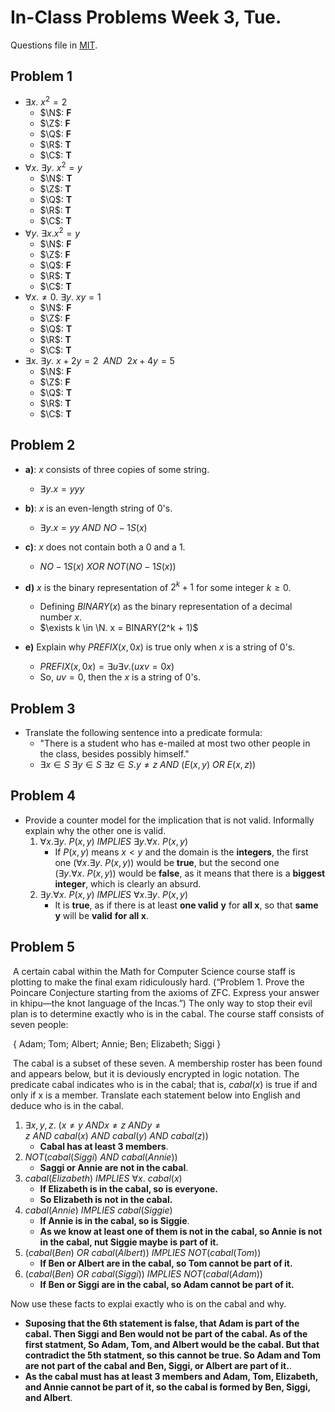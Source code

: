 # In-Class Problems Week 3, Tue.

Questions file in [MIT](https://openlearninglibrary.mit.edu/assets/courseware/v1/9faed471877e2f00828e9c6f6fe94e00/asset-v1:OCW+6.042J+2T2019+type@asset+block/MIT6_042JS15_cp5.pdf).

## Problem 1

* $\exists x.\ x^2 = 2$
  * $\N$: **F**
  * $\Z$: **F**
  * $\Q$: **F**
  * $\R$: **T**
  * $\C$: **T**
* $\forall x.\ \exists y.\ x^2=y$
  * $\N$: **T**
  * $\Z$: **T**
  * $\Q$: **T**
  * $\R$: **T**
  * $\C$: **T**
* $\forall y.\ \exists x. x^2 = y$
  * $\N$: **F**
  * $\Z$: **F**
  * $\Q$: **F**
  * $\R$: **T**
  * $\C$: **T**
* $\forall x. \neq 0.\ \exists y.\ xy=1$
  * $\N$: **F**
  * $\Z$: **F**
  * $\Q$: **T**
  * $\R$: **T**
  * $\C$: **T**
* $\exists x.\ \exists y.\ x + 2y = 2\ \ AND\ \ 2x+4y=5$
  * $\N$: **F**
  * $\Z$: **F**
  * $\Q$: **T**
  * $\R$: **T**
  * $\C$: **T**

## Problem 2

* **a)**: $x$ consists of three copies of some string.
  * $\exists y. x = yyy$

* **b)**: $x$ is an even-length string of 0's.
  * $\exists y. x = yy\ AND\ NO-1S(x)$

* **c)**: $x$ does not contain both a 0 and a 1.
  * $NO-1S(x)\ XOR\ NOT(NO-1S(x))$

* **d)** $x$ is the binary representation of $2^k + 1$ for some integer $k \geq 0$.
  * Defining $BINARY(x)$ as the binary representation of a decimal number $x$.
  * $\exists k \in \N. x = BINARY(2^k + 1)$

* **e)** Explain why $PREFIX(x,0x)$ is true only when $x$ is a string of 0's.
  * $PREFIX(x, 0x) = \exists u \exists v. (uxv = 0x)$
  * So, $uv = 0$, then the $x$ is a string of 0's.


## Problem 3

* Translate the following sentence into a predicate formula:
  * "There is a student who has e-mailed at most two other people in the class, besides possibly himself."
  * $\exists x \in S\ \exists y \in S\ \exists z \in S. y \neq z\ AND\ (E(x, y)\ OR\ E(x, z))$

## Problem 4

* Provide a counter model for the implication that is not valid. Informally explain why the other one is valid.
  1. $\forall x. \exists y.\ P(x, y)\ IMPLIES\ \exists y. \forall x.\ P(x,y)$
     * If $P(x, y)$ means $x < y$ and the domain is the **integers**, the first one ($\forall x. \exists y.\ P(x, y)$) would be **true**, but the second one ($\exists y. \forall x.\ P(x,y)$) would be **false**, as it means that there is a **biggest integer**, which is clearly an absurd.
  2. $\exists y. \forall  x.\ P(x, y)\ IMPLIES\ \forall x. \exists y.\ P(x,y)$ 
     * It is **true**, as if there is at least **one valid** **y** for **all x**, so that **same y** will be **valid** **for all x**.

## Problem 5

​	A certain cabal within the Math for Computer Science course staff is plotting to make the final exam ridiculously hard. (“Problem 1. Prove the Poincare Conjecture starting from the axioms of ZFC. Express your answer in khipu—the knot language of the Incas.”) The only way to stop their evil plan is to determine exactly who is in the cabal. The course staff consists of seven people: 

​	{ Adam; Tom; Albert; Annie; Ben; Elizabeth; Siggi }

​	The cabal is a subset of these seven. A membership roster has been found and appears below, but it is deviously encrypted in logic notation. The predicate cabal indicates who is in the cabal; that is, $cabal(x)$ is true if and only if x is a member. Translate each statement below into English and deduce who is in the cabal.

1. $\exists x, y, z.\ (x \neq y\ AND x \neq z\ AND y \neq z\ AND\ cabal(x)\ AND\ cabal(y)\ AND\ cabal(z))$
   * **Cabal has at least 3 members**.
2. $NOT(cabal(Siggi)\ AND\ cabal(Annie))$
   * **Saggi or Annie are not in the cabal**.
3. $cabal(Elizabeth)\ IMPLIES\ \forall x.\ cabal(x)$
   * **If Elizabeth is in the cabal, so is everyone.** 
   * **So Elizabeth is not in the cabal.** 
4. $cabal(Annie)\ IMPLIES\ cabal(Siggie)$
   * **If Annie is in the cabal, so is Siggie**.
   * **As we know at least one of them is not in the cabal, so Annie is not in the cabal, nut Siggie maybe is part of it.**
5. $(cabal(Ben)\ OR\ cabal(Albert))\ IMPLIES\ NOT(cabal(Tom))$
   * **If Ben or Albert are in the cabal, so Tom cannot be part of it.**
6. $(cabal(Ben)\ OR\ cabal(Siggi))\ IMPLIES\ NOT(cabal(Adam))$
   * **If Ben or Siggi are in the cabal, so Adam cannot be part of it.**

Now use these facts to explai exactly who is on the cabal and why.

* **Suposing that the 6th statement is false, that Adam is part of the cabal. Then Siggi and Ben would not be part of the cabal. As of the first statment, So Adam, Tom, and Albert would be the cabal. But that contradict the 5th statment, so this cannot be true. So Adam and Tom are not part of the cabal and Ben, Siggi, or Albert are part of it.**.
* **As the cabal must has at least 3 members and Adam, Tom, Elizabeth, and Annie cannot be part of it, so the cabal is formed by Ben, Siggi, and Albert**. 